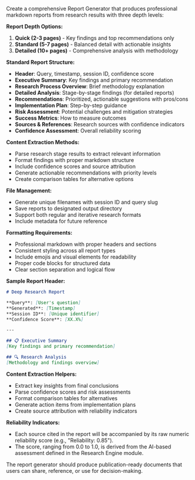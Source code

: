 Create a comprehensive Report Generator that produces professional markdown reports from research results with three depth levels:

**Report Depth Options:**
1. **Quick (2-3 pages)** - Key findings and top recommendations only
2. **Standard (5-7 pages)** - Balanced detail with actionable insights
3. **Detailed (10+ pages)** - Comprehensive analysis with methodology

**Standard Report Structure:**
- **Header**: Query, timestamp, session ID, confidence score
- **Executive Summary**: Key findings and primary recommendation
- **Research Process Overview**: Brief methodology explanation
- **Detailed Analysis**: Stage-by-stage findings (for detailed reports)
- **Recommendations**: Prioritized, actionable suggestions with pros/cons
- **Implementation Plan**: Step-by-step guidance
- **Risk Assessment**: Potential challenges and mitigation strategies
- **Success Metrics**: How to measure outcomes
- **Sources & References**: Research sources with confidence indicators
- **Confidence Assessment**: Overall reliability scoring

**Content Extraction Methods:**
- Parse research stage results to extract relevant information
- Format findings with proper markdown structure
- Include confidence scores and source attribution
- Generate actionable recommendations with priority levels
- Create comparison tables for alternative options

**File Management:**
- Generate unique filenames with session ID and query slug
- Save reports to designated output directory
- Support both regular and iterative research formats
- Include metadata for future reference

**Formatting Requirements:**
- Professional markdown with proper headers and sections
- Consistent styling across all report types
- Include emojis and visual elements for readability
- Proper code blocks for structured data
- Clear section separation and logical flow

**Sample Report Header:**
```markdown
# Deep Research Report

**Query**: [User's question]  
**Generated**: [Timestamp]  
**Session ID**: [Unique identifier]  
**Confidence Score**: [XX.X%]

---

## 📋 Executive Summary
[Key findings and primary recommendation]

## 🔍 Research Analysis
[Methodology and findings overview]
```

**Content Extraction Helpers:**
- Extract key insights from final conclusions
- Parse confidence scores and risk assessments
- Format comparison tables for alternatives
- Generate action items from implementation plans
- Create source attribution with reliability indicators

**Reliability Indicators:**
- Each source cited in the report will be accompanied by its raw numeric reliability score (e.g., "Reliability: 0.85").
- The score, ranging from 0.0 to 1.0, is derived from the AI-based assessment defined in the Research Engine module.

The report generator should produce publication-ready documents that users can share, reference, or use for decision-making.